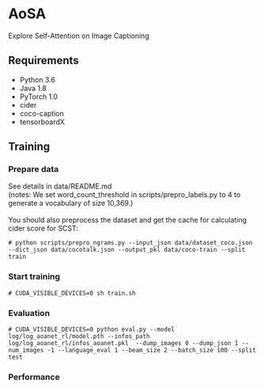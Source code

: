 # AoSA
Explore Self-Attention on Image Captioning

## Requirements
* Python 3.6
* Java 1.8
* PyTorch 1.0
* cider
* coco-caption
* tensorboardX

## Training

### Prepare data
See details in data/README.md <br>
(notes: We set word_count_threshold in scripts/prepro_labels.py to 4 to generate a vocabulary of size 10,369.) <br><br>
You should also preprocess the dataset and get the cache for calculating cider score for SCST:
```
# python scripts/prepro_ngrams.py --input_json data/dataset_coco.json --dict_json data/cocotalk.json --output_pkl data/coco-train --split train
```

### Start training
```
# CUDA_VISIBLE_DEVICES=0 sh train.sh
```

### Evaluation
```
# CUDA_VISIBLE_DEVICES=0 python eval.py --model log/log_aoanet_rl/model.pth --infos_path log/log_aoanet_rl/infos_aoanet.pkl  --dump_images 0 --dump_json 1 --num_images -1 --language_eval 1 --beam_size 2 --batch_size 100 --split test
```

### Performance
